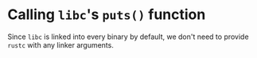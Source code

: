 # Calling `libc`'s `puts()` function

Since `libc` is linked into every binary by default, we don't need to provide
`rustc` with any linker arguments.
